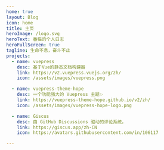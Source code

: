 ```yaml
---
home: true
layout: Blog
icon: home
title: 主页
heroImage: /logo.svg
heroText: 番猫的个人日志
heroFullScreen: true
tagline: 生命不息，奋斗不止
projects:
  - name: vuepress
    desc: 基于Vue的静态文档构建器
    link: https://v2.vuepress.vuejs.org/zh/
    icon: /assets/images/vuepress.png

  - name: vuepress-theme-hope
    desc: 一个功能强大的 Vuepress 主题✨
    link: https://vuepress-theme-hope.github.io/v2/zh/
    icon: /assets/images/vuepress-hope-logo.png

  - name: Giscus
    desc: 由 GitHub Discussions 驱动的评论系统。
    link: https://giscus.app/zh-CN
    icon: https://avatars.githubusercontent.com/in/106117

---
```

